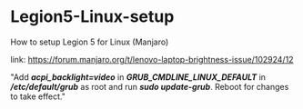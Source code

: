 # Legion5-Linux-setup
How to setup Legion 5 for Linux (Manjaro)


link: https://forum.manjaro.org/t/lenovo-laptop-brightness-issue/102924/12

"Add ***acpi_backlight=video*** in ***GRUB_CMDLINE_LINUX_DEFAULT*** in ***/etc/default/grub*** as root and run ***sudo update-grub***. Reboot for changes to take effect."
